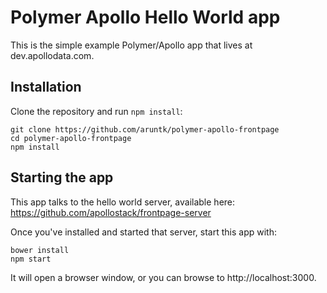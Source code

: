 # Polymer Apollo Hello World app

This is the simple example Polymer/Apollo app that lives at dev.apollodata.com.

## Installation

Clone the repository and run `npm install`:

```
git clone https://github.com/aruntk/polymer-apollo-frontpage
cd polymer-apollo-frontpage
npm install
```



## Starting the app

This app talks to the hello world server, available here: https://github.com/apollostack/frontpage-server

Once you've installed and started that server, start this app with:

```
bower install
npm start
```

It will open a browser window, or you can browse to http://localhost:3000.





